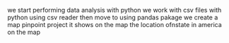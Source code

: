 we start performing data analysis with python 
we work with csv files with python using csv reader 
then move to using pandas pakage
we create a map pinpoint project
it shows on the map the location ofnstate in america  on the map